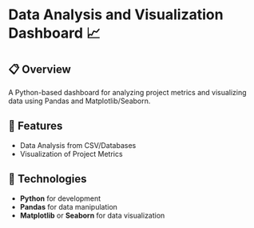# Data Analysis and Visualization Dashboard 📈

## 📋 Overview
A Python-based dashboard for analyzing project metrics and visualizing data using Pandas and Matplotlib/Seaborn.

## 🚀 Features
- Data Analysis from CSV/Databases
- Visualization of Project Metrics

## 🔧 Technologies
- **Python** for development
- **Pandas** for data manipulation
- **Matplotlib** or **Seaborn** for data visualization


